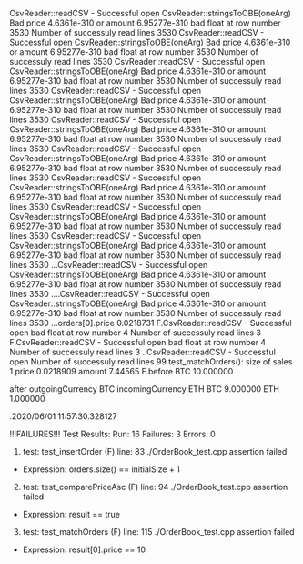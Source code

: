 CsvReader::readCSV - Successful open
CsvReader::stringsToOBE(oneArg) Bad price 4.6361e-310 or amount 6.95277e-310
bad float at row number 3530
Number of successuly read lines 3530
CsvReader::readCSV - Successful open
CsvReader::stringsToOBE(oneArg) Bad price 4.6361e-310 or amount 6.95277e-310
bad float at row number 3530
Number of successuly read lines 3530
CsvReader::readCSV - Successful open
CsvReader::stringsToOBE(oneArg) Bad price 4.6361e-310 or amount 6.95277e-310
bad float at row number 3530
Number of successuly read lines 3530
CsvReader::readCSV - Successful open
CsvReader::stringsToOBE(oneArg) Bad price 4.6361e-310 or amount 6.95277e-310
bad float at row number 3530
Number of successuly read lines 3530
CsvReader::readCSV - Successful open
CsvReader::stringsToOBE(oneArg) Bad price 4.6361e-310 or amount 6.95277e-310
bad float at row number 3530
Number of successuly read lines 3530
CsvReader::readCSV - Successful open
CsvReader::stringsToOBE(oneArg) Bad price 4.6361e-310 or amount 6.95277e-310
bad float at row number 3530
Number of successuly read lines 3530
CsvReader::readCSV - Successful open
CsvReader::stringsToOBE(oneArg) Bad price 4.6361e-310 or amount 6.95277e-310
bad float at row number 3530
Number of successuly read lines 3530
CsvReader::readCSV - Successful open
CsvReader::stringsToOBE(oneArg) Bad price 4.6361e-310 or amount 6.95277e-310
bad float at row number 3530
Number of successuly read lines 3530
CsvReader::readCSV - Successful open
CsvReader::stringsToOBE(oneArg) Bad price 4.6361e-310 or amount 6.95277e-310
bad float at row number 3530
Number of successuly read lines 3530
...CsvReader::readCSV - Successful open
CsvReader::stringsToOBE(oneArg) Bad price 4.6361e-310 or amount 6.95277e-310
bad float at row number 3530
Number of successuly read lines 3530
....CsvReader::readCSV - Successful open
CsvReader::stringsToOBE(oneArg) Bad price 4.6361e-310 or amount 6.95277e-310
bad float at row number 3530
Number of successuly read lines 3530
...orders[0].price 0.0218731
F.CsvReader::readCSV - Successful open
bad float at row number 4
Number of successuly read lines 3
F.CsvReader::readCSV - Successful open
bad float at row number 4
Number of successuly read lines 3
..CsvReader::readCSV - Successful open
Number of successuly read lines 99
test_matchOrders(): size of sales  1
price  0.0218909
amount  7.44565
F.before
BTC 10.000000

after
outgoingCurrency BTC
incomingCurrency ETH
BTC 9.000000
ETH 1.000000

.2020/06/01 11:57:30.328127



!!!FAILURES!!!
Test Results:
Run:  16   Failures: 3   Errors: 0


1) test: test_insertOrder (F) line: 83 ./OrderBook_test.cpp
assertion failed
- Expression: orders.size() == initialSize + 1


2) test: test_comparePriceAsc (F) line: 94 ./OrderBook_test.cpp
assertion failed
- Expression: result == true


3) test: test_matchOrders (F) line: 115 ./OrderBook_test.cpp
assertion failed
- Expression: result[0].price == 10